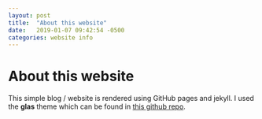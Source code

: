 ```yaml
---
layout: post
title:  "About this website"
date:   2019-01-07 09:42:54 -0500
categories: website info
---
```


# About this website
This simple blog / website is rendered using GitHub pages and jekyll. I used the **glas** theme which can be found in [this github repo](https://github.com/SpaceG/glas).
